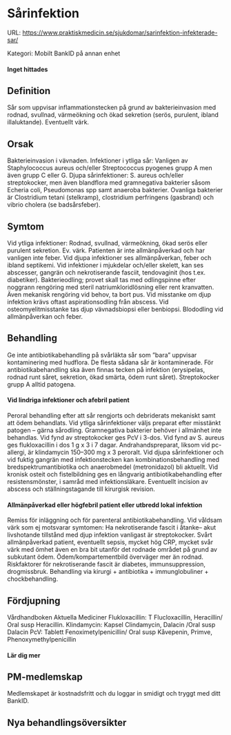# Sårinfektion

URL: https://www.praktiskmedicin.se/sjukdomar/sarinfektion-infekterade-sar/



Kategori: Mobilt BankID på annan enhet

#### Inget hittades

## Definition

Sår som uppvisar inflammationstecken på grund av bakterieinvasion med rodnad, svullnad, värmeökning och ökad sekretion (serös, purulent, ibland illaluktande). Eventuellt värk.

## Orsak

Bakterieinvasion i vävnaden. Infektioner i ytliga sår: Vanligen av Staphylococcus aureus och/eller Streptococcus pyogenes grupp A men även grupp C eller G. Djupa sårinfektioner: S. aureus och/eller streptokocker, men även blandflora med gramnegativa bakterier såsom Echeria coli, Pseudomonas spp samt anaeroba bakterier. Ovanliga bakterier är Clostridium tetani (stelkramp), clostridium perfringens (gasbrand) och vibrio cholera (se badsårsfeber).

## Symtom

Vid ytliga infektioner: Rodnad, svullnad, värmeökning, ökad serös eller purulent sekretion. Ev. värk. Patienten är inte allmänpåverkad och har vanligen inte feber. Vid djupa infektioner ses allmänpåverkan, feber och ibland septikemi. Vid infektioner i mjukdelar och/eller skelett, kan ses abscesser, gangrän och nekrotiserande fasciit, tendovaginit (hos t.ex. diabetiker).
Bakterieodling; provet skall tas med odlingspinne efter noggrann rengöring med steril natriumkloridlösning eller rent kranvatten. Även mekanisk rengöring vid behov, ta bort pus. Vid misstanke om djup infektion krävs oftast aspirationsodling från abscess. Vid osteomyelitmisstanke tas djup vävnadsbiopsi eller benbiopsi. Blododling vid allmänpåverkan och feber.

## Behandling

Ge inte antibiotikabehandling på svårläkta sår som ”bara” uppvisar kontaminering med hudflora. De flesta sådana sår är kontaminerade. För antibiotikabehandling ska även finnas tecken på infektion (erysipelas, rodnad runt såret, sekretion, ökad smärta, ödem runt såret). Streptokocker grupp A alltid patogena.

#### Vid lindriga infektioner och afebril patient

Peroral behandling efter att sår rengjorts och debriderats mekaniskt samt att ödem behandlats. Vid ytliga sårinfektioner väljs preparat efter misstänkt patogen – gärna sårodling. Gramnegativa bakterier behöver i allmänhet inte behandlas. Vid fynd av streptokocker ges PcV i 3-dos. Vid fynd av S. aureus ges flukloxacillin i dos 1 g x 3 i 7 dagar. Andrahandspreparat, liksom vid pc-allergi, är klindamycin 150–300 mg x 3 peroralt.
Vid djupa sårinfektioner och vid fuktig gangrän med infektionstecken kan kombinationsbehandling med bredspektrumantibiotika och anaerobmedel (metronidazol) bli aktuellt.
Vid kronisk osteit och fistelbildning ges en långvarig antibiotikabehandling efter resistensmönster, i samråd med infektionsläkare. Eventuellt incision av abscess och ställningstagande till kirurgisk revision.

#### Allmänpåverkad eller högfebril patient eller utbredd lokal infektion

Remiss för inläggning och för parenteral antibiotikabehandling.
Vid våldsam värk som ej motsvarar symtomen: Ha nekrotiserande fascit i åtanke– akut livshotande tillstånd med djup infektion vanligast är streptokocker. Svårt allmänpåverkad patient, eventuellt sepsis, mycket hög CRP, mycket svår värk med ömhet även en bra bit utanför det rodnade området på grund av subkutant ödem. Ödem/kompartementbild överväger mer än rodnad. Riskfaktorer för nekrotiserande fascit är diabetes, immunsuppression, drogmissbruk. Behandling via kirurgi + antibiotika + immunglobuliner + chockbehandling.

## Fördjupning

Vårdhandboken
Aktuella Mediciner
Flukloxacillin: T Flucloxacillin, Heracillin/ Oral susp Heracillin.
Klindamycin: Kapsel Clindamycin, Dalacin /Oral susp Dalacin
PcV: Tablett Fenoximetylpenicillin/ Oral susp Kåvepenin, Primve, Phenoxymethylpenicillin
 

#### Lär dig mer

## PM-medlemskap

Medlemskapet är kostnadsfritt och du loggar in smidigt och tryggt med ditt BankID.

## Nya behandlingsöversikter

